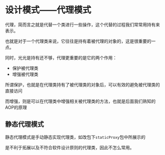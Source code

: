 # 设计模式——代理模式
代理，简而言之就是代替一个类进行一些操作，这个代替的过程我们常常用持有来表示。

也就是对于一个代理类来说，它往往是持有着被代理的对象的，这是很重要的一点。

同时，光光是持有还不够，代理更重要的是它的两个作用：

 - 保护被代理类
 - 增强被代理类

所谓保护，也就是在代理类持有了被代理类的对象后，可以有效的避免被代理类的直接访问

而增强，则是可以在代理类中增强相关被代理类的方法，也就是后面我们熟知的AOP的原理

## 静态代理模式
静态代理模式是手动静态实现代理类，如改包下`staticProxy`包中所展示的

是不利于拓展以及不符合软件设计原则的代理类，因此不怎么常用。